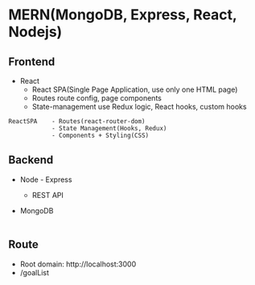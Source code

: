 # __MERN(MongoDB, Express, React, Nodejs)__

## Frontend
+ React
    - React SPA(Single Page Application, use only one HTML page)
    - Routes route config, page components
    - State-management use Redux logic, React hooks, custom hooks

```
ReactSPA    - Routes(react-router-dom)
            - State Management(Hooks, Redux)
            - Components + Styling(CSS)
```

## Backend
+ Node - Express
    - REST API

+ MongoDB
<br/><br/>


## Route
+ Root domain: http://localhost:3000
+ /goalList
